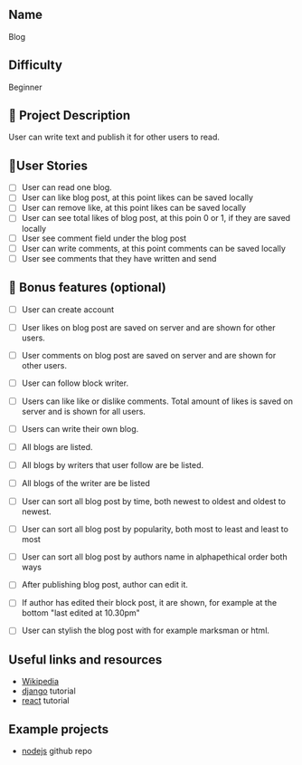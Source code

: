 ## Name
Blog

## Difficulty 
Beginner

## 📝 Project Description
User can write text and publish it for other users to read. 
## 📑User Stories
- [ ] User can read one blog.
- [ ] User can like blog post, at this point likes can be saved locally
- [ ] User can remove like, at this point likes can be saved locally
- [ ] User can see total likes of blog post, at this poin 0 or 1, if they are saved locally
- [ ] User see comment field under the blog post
- [ ] User can write comments, at this point comments can be saved locally
- [ ] User see comments that they have written and send

## 🌟 Bonus features (optional)
- [ ] User can create account
- [ ] User likes on blog post are saved on server and are shown for other users.
- [ ] User comments on blog post are saved on server and are shown for other users.
- [ ] User can follow block writer.
- [ ] Users can like like or dislike comments. Total amount of likes is saved on server and is shown for all users.
- [ ] Users can write their own blog.
- [ ] All blogs are listed.
- [ ] All blogs by writers that user follow are be listed.
- [ ] All blogs of the writer are be listed
- [ ] User can sort all blog post by time, both newest to oldest and oldest to newest.
- [ ] User can sort all blog post by popularity, both most to least and least to most
- [ ] User can sort all blog post by authors name in alphapethical order both ways
- [ ] After publishing blog post, author can edit it.
- [ ] If author has edited their block post, it are shown, for example at the bottom "last edited at 10.30pm"
- [ ] User can stylish the blog post with for example marksman or html. 


## Useful links and resources
- [Wikipedia](https://en.wikipedia.org/wiki/Blog)
- [django](https://djangocentral.com/building-a-blog-application-with-django/) tutorial
- [react](https://dev.to/kingdavid/learn-react-hook-by-building-a-simple-blog-app-22i2) tutorial

## Example projects
- [nodejs](https://github.com/cosmicjs/simple-blog) github repo

